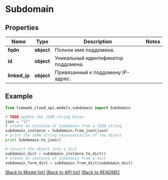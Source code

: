# Subdomain


## Properties
Name | Type | Description | Notes
------------ | ------------- | ------------- | -------------
**fqdn** | **object** | Полное имя поддомена. | 
**id** | **object** | Уникальный идентификатор поддомена. | 
**linked_ip** | **object** | Привязанный к поддомену IP-адрес. | 

## Example

```python
from timeweb_cloud_api.models.subdomain import Subdomain

# TODO update the JSON string below
json = "{}"
# create an instance of Subdomain from a JSON string
subdomain_instance = Subdomain.from_json(json)
# print the JSON string representation of the object
print Subdomain.to_json()

# convert the object into a dict
subdomain_dict = subdomain_instance.to_dict()
# create an instance of Subdomain from a dict
subdomain_form_dict = subdomain.from_dict(subdomain_dict)
```
[[Back to Model list]](../README.md#documentation-for-models) [[Back to API list]](../README.md#documentation-for-api-endpoints) [[Back to README]](../README.md)


